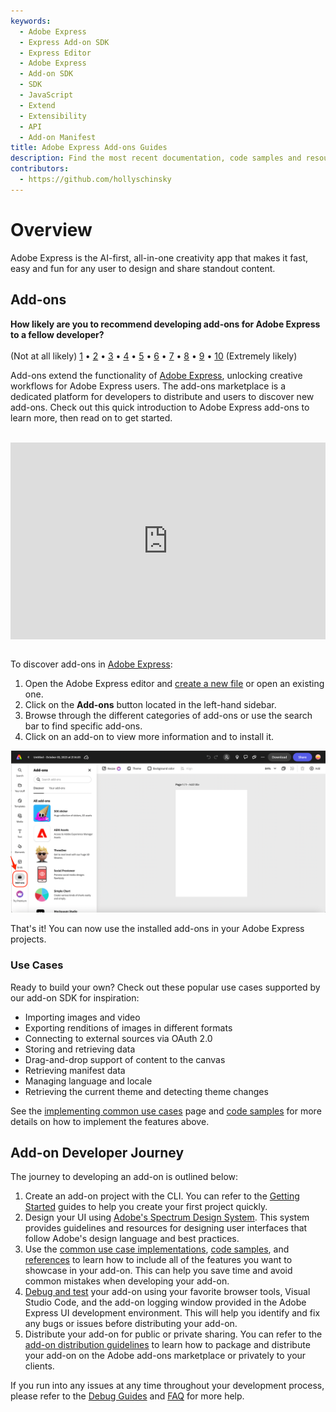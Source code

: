```yaml
---
keywords:
  - Adobe Express
  - Express Add-on SDK
  - Express Editor
  - Adobe Express
  - Add-on SDK
  - SDK
  - JavaScript
  - Extend
  - Extensibility
  - API
  - Add-on Manifest
title: Adobe Express Add-ons Guides
description: Find the most recent documentation, code samples and resources for building add-ons for Adobe Express.
contributors:
  - https://github.com/hollyschinsky
---
```


<Hero slots="heading, text" background="rgb(138, 43, 226)"/>

# Overview

Adobe Express is the AI-first, all-in-one creativity app that makes it fast, easy and fun for any user to design and share standout content.

## Add-ons

<InlineAlert slots="text" />

**How likely are you to recommend developing add-ons for Adobe Express to a fellow developer?** <br /><br />
(Not at all likely) [1](https://survey.adobe.com/jfe/form/SV_0uIkwh3R5yvMhts?Q_PopulateResponse=%7B%22QID42%22:%221%22%7D&Source=documentation) • [2️](https://survey.adobe.com/jfe/form/SV_0uIkwh3R5yvMhts?Q_PopulateResponse=%7B%22QID42%22:%222%22%7D&Source=documentation) • [3️](https://survey.adobe.com/jfe/form/SV_0uIkwh3R5yvMhts?Q_PopulateResponse=%7B%22QID42%22:%223%22%7D&Source=documentation) • [4️](https://survey.adobe.com/jfe/form/SV_0uIkwh3R5yvMhts?Q_PopulateResponse=%7B%22QID42%22:%224%22%7D&Source=documentation) • [5️](https://survey.adobe.com/jfe/form/SV_0uIkwh3R5yvMhts?Q_PopulateResponse=%7B%22QID42%22:%225%22%7D&Source=documentation) • [6️](https://survey.adobe.com/jfe/form/SV_0uIkwh3R5yvMhts?Q_PopulateResponse=%7B%22QID42%22:%226%22%7D&Source=documentation) • [7️](https://survey.adobe.com/jfe/form/SV_0uIkwh3R5yvMhts?Q_PopulateResponse=%7B%22QID42%22:%227%22%7D&Source=documentation) • [8️](https://survey.adobe.com/jfe/form/SV_0uIkwh3R5yvMhts?Q_PopulateResponse=%7B%22QID42%22:%228%22%7D&Source=documentation) • [9️](https://survey.adobe.com/jfe/form/SV_0uIkwh3R5yvMhts?Q_PopulateResponse=%7B%22QID42%22:%229%22%7D&Source=documentation) • [10](https://survey.adobe.com/jfe/form/SV_0uIkwh3R5yvMhts?Q_PopulateResponse=%7B%22QID42%22:%2210%22%7D&Source=documentation) (Extremely likely)


Add-ons extend the functionality of [Adobe Express](https://new.express.adobe.com/), unlocking creative workflows for Adobe Express users. The add-ons marketplace is a dedicated platform for developers to distribute and users to discover new add-ons. Check out this quick introduction to Adobe Express add-ons to learn more, then read on to get started. <br/><br/>

<div style="display: flex; justify-content: center;">
  <iframe width="560" height="315" src="https://www.youtube.com/embed/CHBiTTN1neE" title="Introduction to Adobe Express Add-ons" frameborder="0" allow="accelerometer; autoplay; clipboard-write; encrypted-media; gyroscope; picture-in-picture; web-share" allowfullscreen></iframe>
</div><br/>

To discover add-ons in [Adobe Express](https://new.express.adobe.com/new):

1. Open the Adobe Express editor and [create a new file](https://new.express.adobe.com/new) or open an existing one.
2. Click on the **Add-ons** button located in the left-hand sidebar.
3. Browse through the different categories of add-ons or use the search bar to find specific add-ons.
4. Click on an add-on to view more information and to install it.

![discover add-ons image](../images/discover.png)

That's it! You can now use the installed add-ons in your Adobe Express projects.

### Use Cases

Ready to build your own? Check out these popular use cases supported by our add-on SDK for inspiration:

- Importing images and video
- Exporting renditions of images in different formats
- Connecting to external sources via OAuth 2.0
- Storing and retrieving data
- Drag-and-drop support of content to the canvas
- Retrieving manifest data
- Managing language and locale
- Retrieving the current theme and detecting theme changes

See the [implementing common use cases](develop) page and [code samples](../samples.md) for more details on how to implement the features above.

## Add-on Developer Journey

The journey to developing an add-on is outlined below:

1. Create an add-on project with the CLI. You can refer to the [Getting Started](./getting_started/) guides to help you create your first project quickly.
2. Design your UI using [Adobe's Spectrum Design System](https://spectrum.adobe.com/). This system provides guidelines and resources for designing user interfaces that follow Adobe's design language and best practices.
3. Use the [common use case implementations](./develop/), [code samples](../samples.md), and [references](../references/) to learn how to include all of the features you want to showcase in your add-on. This can help you save time and avoid common mistakes when developing your add-on.
4. [Debug and test](./debug/) your add-on using your favorite browser tools, Visual Studio Code, and the add-on logging window provided in the Adobe Express UI development environment. This will help you identify and fix any bugs or issues before distributing your add-on.
5. Distribute your add-on for public or private sharing. You can refer to the [add-on distribution guidelines](./distribute/) to learn how to package and distribute your add-on on the Adobe add-ons marketplace or privately to your clients.

If you run into any issues at any time throughout your development process, please refer to the [Debug Guides](../guides/debug/) and [FAQ](../guides/faq.md) for more help.
